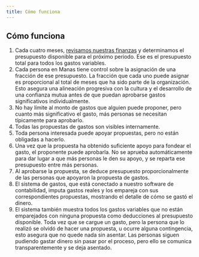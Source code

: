 ```yaml
---
title: Cómo funciona
---
```

## Cómo funciona

1. Cada cuatro meses, [revisamos nuestras finanzas](https://manas.tech/blog/2019/12/13/automated-financial-modeling/) y determinamos el presupuesto disponible para el próximo periodo. Ese es el presupuesto total para todos los gastos variables.
2. Cada persona en Manas tiene control sobre la asignación de una fracción de ese presupuesto. La fracción que cada uno puede asignar es proporcional al total de meses que ha sido parte de la organización. Esto asegura una alineación progresiva con la cultura y el desarrollo de una confianza mutua antes de que puedan aprobarse gastos significativos individualmente.
3. No hay límite al monto de gastos que alguien puede proponer, pero cuanto más significativo el gasto, más personas se necesitan típicamente para aprobarlo.
4. Todas las propuestas de gastos son visibles internamente.
5. Toda persona interesada puede apoyar propuestas, pero no están obligadas a hacerlo.
6. Una vez que la propuesta ha obtenido suficiente apoyo para fondear el gasto, el proponente puede aprobarla. No se aprueba automáticamente para dar lugar a que más personas le den su apoyo, y se reparta ese presupuesto entre más personas.
7. Al aprobarse la propuesta, se deduce presupuesto proporcionalmente de las personas que apoyaron la propuesta de gastos.
8. El sistema de gastos, que está conectado a nuestro software de contabilidad, imputa gastos reales y los empareja con sus correspondientes propuestas, mostrando el detalle de cómo se gastó el dinero.
9. El sistema también muestra todos los gastos variables que no están emparejados con ninguna propuesta como deducciones al presupuesto disponible. Toda vez que se cargue un gasto, pero la persona que lo realizó se olvidó de hacer una propuesta, u ocurre alguna contingencia, esto asegura que no quede nada sin asentar. Las personas siguen pudiendo gastar dinero sin pasar por el proceso, pero ello se comunica transparentemente y se deja asentado.


